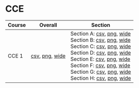 # CCE

| Course | Overall | Section |
| ------ | ------- | ------- |
| CCE 1 | [csv](https://github.com/UCSD-Historical-Enrollment-Data/2024Winter/blob/main/overall/CCE%201.csv), [png](https://raw.githubusercontent.com/UCSD-Historical-Enrollment-Data/2024Winter/main/plot_overall/CCE%201.png), [wide](https://raw.githubusercontent.com/UCSD-Historical-Enrollment-Data/2024Winter/main/plot_overall_wide/CCE%201.png) | Section A: [csv](https://github.com/UCSD-Historical-Enrollment-Data/2024Winter/blob/main/section/CCE%201_A.csv), [png](https://raw.githubusercontent.com/UCSD-Historical-Enrollment-Data/2024Winter/main/plot_section/CCE%201_A.png), [wide](https://raw.githubusercontent.com/UCSD-Historical-Enrollment-Data/2024Winter/main/plot_section_wide/CCE%201_A.png)<br>Section B: [csv](https://github.com/UCSD-Historical-Enrollment-Data/2024Winter/blob/main/section/CCE%201_B.csv), [png](https://raw.githubusercontent.com/UCSD-Historical-Enrollment-Data/2024Winter/main/plot_section/CCE%201_B.png), [wide](https://raw.githubusercontent.com/UCSD-Historical-Enrollment-Data/2024Winter/main/plot_section_wide/CCE%201_B.png)<br>Section C: [csv](https://github.com/UCSD-Historical-Enrollment-Data/2024Winter/blob/main/section/CCE%201_C.csv), [png](https://raw.githubusercontent.com/UCSD-Historical-Enrollment-Data/2024Winter/main/plot_section/CCE%201_C.png), [wide](https://raw.githubusercontent.com/UCSD-Historical-Enrollment-Data/2024Winter/main/plot_section_wide/CCE%201_C.png)<br>Section D: [csv](https://github.com/UCSD-Historical-Enrollment-Data/2024Winter/blob/main/section/CCE%201_D.csv), [png](https://raw.githubusercontent.com/UCSD-Historical-Enrollment-Data/2024Winter/main/plot_section/CCE%201_D.png), [wide](https://raw.githubusercontent.com/UCSD-Historical-Enrollment-Data/2024Winter/main/plot_section_wide/CCE%201_D.png)<br>Section E: [csv](https://github.com/UCSD-Historical-Enrollment-Data/2024Winter/blob/main/section/CCE%201_E.csv), [png](https://raw.githubusercontent.com/UCSD-Historical-Enrollment-Data/2024Winter/main/plot_section/CCE%201_E.png), [wide](https://raw.githubusercontent.com/UCSD-Historical-Enrollment-Data/2024Winter/main/plot_section_wide/CCE%201_E.png)<br>Section F: [csv](https://github.com/UCSD-Historical-Enrollment-Data/2024Winter/blob/main/section/CCE%201_F.csv), [png](https://raw.githubusercontent.com/UCSD-Historical-Enrollment-Data/2024Winter/main/plot_section/CCE%201_F.png), [wide](https://raw.githubusercontent.com/UCSD-Historical-Enrollment-Data/2024Winter/main/plot_section_wide/CCE%201_F.png)<br>Section G: [csv](https://github.com/UCSD-Historical-Enrollment-Data/2024Winter/blob/main/section/CCE%201_G.csv), [png](https://raw.githubusercontent.com/UCSD-Historical-Enrollment-Data/2024Winter/main/plot_section/CCE%201_G.png), [wide](https://raw.githubusercontent.com/UCSD-Historical-Enrollment-Data/2024Winter/main/plot_section_wide/CCE%201_G.png)<br>Section H: [csv](https://github.com/UCSD-Historical-Enrollment-Data/2024Winter/blob/main/section/CCE%201_H.csv), [png](https://raw.githubusercontent.com/UCSD-Historical-Enrollment-Data/2024Winter/main/plot_section/CCE%201_H.png), [wide](https://raw.githubusercontent.com/UCSD-Historical-Enrollment-Data/2024Winter/main/plot_section_wide/CCE%201_H.png) |
